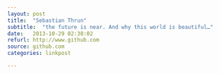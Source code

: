 ```yaml
---
layout: post
title:  "Sebastian Thrun"
subtitle:  "the future is near. And why this world is beautiful…"
date:   2013-10-29 02:38:02
refurl: http://www.github.com
source: github.com
categories: linkpost

---
```

